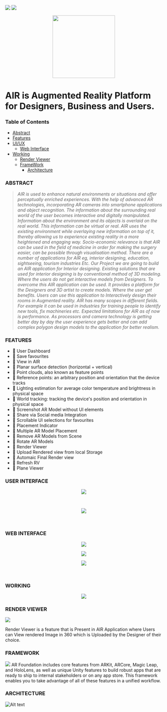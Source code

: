  <img src="https://img.shields.io/badge/Unity-100000?style=for-the-badge&logo=unity&logoColor=white"> <img src="https://img.shields.io/badge/C%23-ffca28?style=for-the-badge&logo=c-sharp&logoColor=black">

<p align="center">
  <img src="/docs/logo.png" width="200" >
</p>  

# AIR is Augmented Reality Platform for Designers, Business and Users. #

### Table of Contents ###

- [Abstract](#ABSTRACT)
- [Features](#FEATURES)
- [UI/UX](#USER-INTERFACE)
  * [Web Interface](#WEB-INTERFACE)
- [Working](#WORKING)
  * [Render Viewer](#RENDER-VIEWER)
  * [FrameWork](#FRAMEWORK)
    + [Architecture](#ARCHITECTURE)

### ABSTRACT ###

>*AIR is used to enhance natural environments or situations and offer perceptually enriched
experiences. With the help of advanced AR technologies, incorporating AR cameras into smartphone applications and object recognition.
The information about the surrounding real world of the user becomes interactive and
digitally manipulated. Information about the environment and its objects is overlaid on the
real world. This information can be virtual or real.
AIR uses the existing environment while overlaying new information on top of it, thereby
allowing us to experience existing reality in a more heightened and engaging way.
Socio-economic relevance is that AIR can be used in the field of medicine in order for
making the surgery easier, can be possible through visualisation method.
There are a number of applications for AIR eg, interior designing, education, sightseeing,
tourism industries Etc.
Our Project we are going to build an AIR application for Interior designing.
Existing solutions that are used for interior designing is by conventional method of 3D
modeling. Where the users do not get interactive models from Designers.
To overcome this AIR application can be used. It provides a platform for the Designers
and 3D artist to create models. Where the user get benefits.
Users can use this application to Interactively design their rooms in Augmented reality.
AIR has many scopes in different fields. For example it can be used in industries for
training people to identify new tools, fix machineries etc.
Expected limitations for AIR as of now is performance. As processors and camera
technology is getting better day by day the user experience gets better and can add
complex polygon design models to the application for better realism.*



### FEATURES ###

* :rocket: User Dashboard
* :rocket: Save favourites
* :rocket: View in AIR
* :rocket: Planar surface detection (horizontal + vertical)
* :rocket: Point clouds, also known as feature points
* :rocket: Reference points: an arbitrary position and orientation that the device tracks
* :rocket: Lighting estimation for average color temperature and brightness in physical space
* :rocket: World tracking: tracking the device's position and orientation in physical space
* :rocket: Screenshot AR Model without UI elements
* :rocket: Share via Social media Integration 
* :rocket: Scrollable UI selections for favourites
* :rocket: Placement Indicator 
* :rocket: Multiple AR Model Placement
* :rocket: Remove AR Models from Scene 
* :rocket: Rotate AR Models 
* :rocket: Render Viewer 
* :rocket: Upload Rendered view from local Storage
* :rocket: Automaic Final Render view
* :rocket: Refresh RV
* :rocket: Plane Viewer


### USER INTERFACE ###

<p align="center">
  <img src="/docs/UI/UI.png" >
   

&nbsp;

 
 <p align="center">
  <img src="/docs/UI/dashboard.png" >
  


&nbsp;
 
### WEB INTERFACE ###
 
 <p align="center">
  <img src="/docs/UI/Web/login-web.png" >
  
  <p align="center">
  <img src="/docs/UI/Web/signup-web.png" >
   
   <p align="center">
  <img src="/docs/UI/Web/dashboard.jpg" >
  
  &nbsp;
    
### WORKING ###  
  
  <p align="center">
  <img src="/docs/UI/flowchart.png" >
   
 ### RENDER VIEWER ###  
  <img src="/docs/UI/rv.gif" >
   
Render Viewer is a feature that is Present in AIR Application where Users can View rendered Image in 360 which is Uploaded by the Designer of their choice. 

 ### FRAMEWORK ###
   <img src="/docs/UI/arfoundation.jpeg" >
AR Foundation includes core features from ARKit, ARCore, Magic Leap, and HoloLens, as well as unique Unity features to build robust apps that are ready to ship to internal stakeholders or on any app store. This framework enables you to take advantage of all of these features in a unified workflow.

### ARCHITECTURE ###

![Alt text](https://viget.imgix.net/ar-foundation-architecture.png?auto=format%2Ccompress&crop=focalpoint&fit=crop&fp-x=0.5&fp-y=0.5&ixlib=php-2.1.1&q=90&w=1200&s=c2aae262be34a20d7edd5dc831e671d8 )
